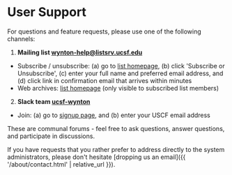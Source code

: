 # User Support

For questions and feature requests, please use one of the following channels:

1. **Mailing list [wynton-help@listsrv.ucsf.edu](https://listsrv.ucsf.edu/cgi-bin/wa?A0=wynton-help)**
  - Subscribe / unsubscribe: (a) go to [list homepage](https://listsrv.ucsf.edu/cgi-bin/wa?A0=wynton-help), (b) click 'Subscribe or Unsubscribe', (c) enter your full name and preferred email address, and (d) click link in confirmation email that arrives within minutes
  - Web archives: [list homepage](https://listsrv.ucsf.edu/cgi-bin/wa?A0=wynton-help) (only visible to subscribed list members)

2. **Slack team [ucsf-wynton](https://ucsf-wynton.slack.com/)**
  - Join: (a) go to [signup page](https://join.slack.com/t/ucsf-wynton/signup), and (b) enter your USCF email address

<!--
3. the [Wynton issue tracker]
-->

These are communal forums - feel free to ask questions, answer questions, and participate in discussions.

If you have requests that you rather prefer to address directly to the system administrators, please don't hesitate [dropping us an email]({{ '/about/contact.html' | relative_url }}).


[Wynton issue tracker]: https://github.com/UCSF-HPC/wynton/wiki/Todo 
